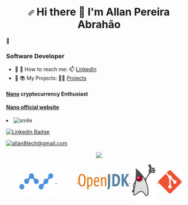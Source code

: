 <h1 align="center"><a id="user-content---hi-there--im-allan-" class="anchor" aria-hidden="true" href="#--hi-there--im-allan-"><svg class="octicon octicon-link" viewBox="0 0 16 16" version="1.1" width="16" height="16" aria-hidden="true"><path fill-rule="evenodd" d="M7.775 3.275a.75.75 0 001.06 1.06l1.25-1.25a2 2 0 112.83 2.83l-2.5 2.5a2 2 0 01-2.83 0 .75.75 0 00-1.06 1.06 3.5 3.5 0 004.95 0l2.5-2.5a3.5 3.5 0 00-4.95-4.95l-1.25 1.25zm-4.69 9.64a2 2 0 010-2.83l2.5-2.5a2 2 0 012.83 0 .75.75 0 001.06-1.06 3.5 3.5 0 00-4.95 0l-2.5 2.5a3.5 3.5 0 004.95 4.95l1.25-1.25a.75.75 0 00-1.06-1.06l-1.25 1.25a2 2 0 01-2.83 0z"></path></svg></a>
  Hi there <g-emoji class="g-emoji" alias="wave" fallback-src="https://github.githubassets.com/images/icons/emoji/unicode/1f44b.png">👋</g-emoji> I'm Allan Pereira Abrahão
</h1> 👋

### Software Developer

- 🌱  💬 How to reach me: 📫  [Linkedin](https://www.linkedin.com/in/all-an/) 
- 🌱  📚 My Projects: 🧑‍💻 [Projects](https://github.com/all-an?tab=projects)

#### [Nano](https://whynano.cc/) cryptocurrency Enthusiast
#### [Nano official website](https://nano.org/)


<li><g-emoji class="g-emoji" alias="smile" fallback-src="https://github.githubassets.com/images/icons/emoji/unicode/1f604.png"><img class="emoji" alt="smile" height="20" width="20" src="https://github.githubassets.com/images/icons/emoji/unicode/1f604.png"></g-emoji></li>

<a href="https://www.linkedin.com/in/all-an/" rel="nofollow"><img src="https://img.shields.io/badge/LinkedIn-0077B5?style=for-the-badge&logo=linkedin&logoColor=white" alt="Linkedin Badge" data-canonical-src="https://img.shields.io/badge/-Allan-blue?style=flat-square&amp;logo=Linkedin&amp;logoColor=white&amp;link=https://www.linkedin.com/in/all-an/%C3%A3o-7b72b5202/" style="max-width: 100%;"></a>

[![allan8tech@gmail.com](https://img.shields.io/badge/-allan8tech@gmail.com-c14438?style=flat-square&logo=Gmail&logoColor=white&link=mailto:allan8tech@gmail.com)](mailto:allan8tech@gmail.com)


<p align="center">
  <a href="https://www.linkedin.com/in/all-an/">
  <img align="center" src="https://github-readme-stats.vercel.app/api?username=all-an&hide=issues,contribs&theme=gruvbox&repo=github-readme-stats" />
</a>
</p>

<p align="center">
        <a href="https://www.linkedin.com/in/all-an/">
        <img align="center" width="106" height="80"  src="/images-readme/nanologo.png" />
        <img align="center" width="54" height="78"  src="/images-readme/javacoffee2.png" />
        <img align="center" width="138" height="42"  src="/images-readme/openjdk.png" />
        <img align="center" width="72" height="100"  src="/images-readme/duke.png" />
        <img align="center" width="63" height="63"  src="/images-readme/git.png" />
</a>
</p>







